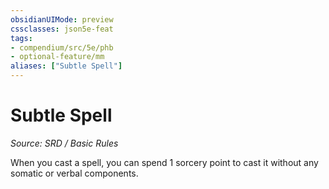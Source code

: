 ```yaml
---
obsidianUIMode: preview
cssclasses: json5e-feat
tags:
- compendium/src/5e/phb
- optional-feature/mm
aliases: ["Subtle Spell"]
---
```

# Subtle Spell
*Source: SRD / Basic Rules*  

When you cast a spell, you can spend 1 sorcery point to cast it without any somatic or verbal components.